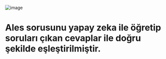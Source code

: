 ![image](https://user-images.githubusercontent.com/56012686/201221345-0a572754-bd2e-4d76-b38d-9de4ec29f402.png)


# Ales sorusunu yapay zeka ile öğretip soruları çıkan cevaplar ile doğru şekilde eşleştirilmiştir.

